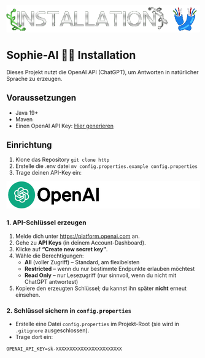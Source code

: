 ![Installtion Logo](img/readme/Installation.png)

# Sophie-AI 🤖✨ Installation

Dieses Projekt nutzt die OpenAI API (ChatGPT), um Antworten in natürlicher Sprache zu erzeugen.

## Voraussetzungen
- Java 19+
- Maven
- Einen OpenAI API Key: [Hier generieren](https://platform.openai.com/account/api-keys)

## Einrichtung
1. Klone das Repository ```git clone http```
2. Erstelle die .env datei `mv config.properties.example config.properties`
3. Trage deinen API-Key ein:

![Installtion Logo](img/readme/OpenAI.png)

### 1. API-Schlüssel erzeugen

1. Melde dich unter https://platform.openai.com an.
2. Gehe zu **API Keys** (in deinem Account-Dashboard).
3. Klicke auf **“Create new secret key”**.
4. Wähle die Berechtigungen:
    - **All** (voller Zugriff) – Standard, am flexibelsten
    - **Restricted** – wenn du nur bestimmte Endpunkte erlauben möchtest
    - **Read Only** – nur Lesezugriff (nur sinnvoll, wenn du nicht mit ChatGPT antwortest)
5. Kopiere den erzeugten Schlüssel; du kannst ihn später **nicht** erneut einsehen.

### 2. Schlüssel sichern in `config.properties`

- Erstelle eine Datei `config.properties` im Projekt-Root (sie wird in `.gitignore` ausgeschlossen).
- Trage dort ein:

```env
OPENAI_API_KEY=sk-XXXXXXXXXXXXXXXXXXXXXXXX
```



